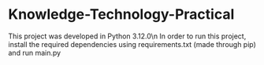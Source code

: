 # Knowledge-Technology-Practical
This project was developed in Python 3.12.0\n
In order to run this project, install the required dependencies using requirements.txt (made through pip) and run main.py
